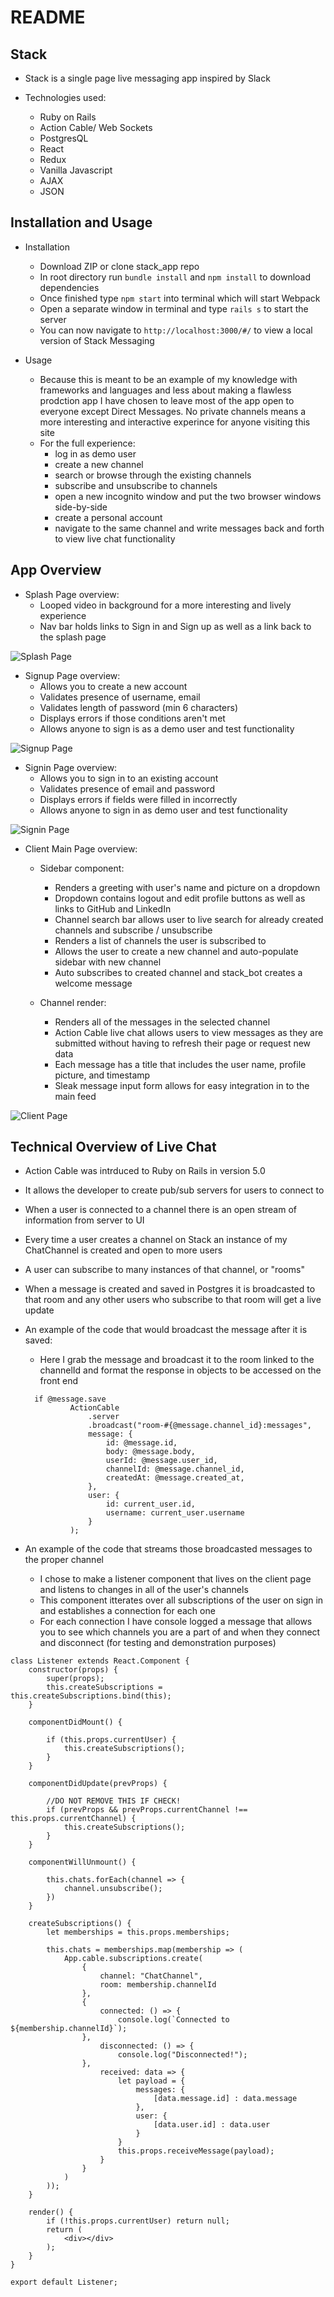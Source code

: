 # README

## Stack

* Stack is a single page live messaging app inspired by Slack

* Technologies used:
  * Ruby on Rails
  * Action Cable/ Web Sockets
  * PostgresQL
  * React
  * Redux
  * Vanilla Javascript
  * AJAX
  * JSON

## Installation and Usage

* Installation
  * Download ZIP or clone stack_app repo
  * In root directory run `bundle install` and `npm install` to download dependencies
  * Once finished type `npm start` into terminal which will start Webpack
  * Open a separate window in terminal and type `rails s` to start the server
  * You can now navigate to `http://localhost:3000/#/` to view a local version of Stack Messaging

* Usage
  * Because this is meant to be an example of my knowledge with frameworks and languages and less about making a flawless prodction app I have chosen to leave most of the app open to everyone except Direct Messages. No private channels means a more interesting and interactive experince for anyone visiting this site
  * For the full experience:
    * log in as demo user
    * create a new channel
    * search or browse through the existing channels
    * subscribe and unsubscribe to channels
    * open a new incognito window and put the two browser windows side-by-side
    * create a personal account
    * navigate to the same channel and write messages back and forth to view live chat functionality

## App Overview

* Splash Page overview:
  * Looped video in background for a more interesting and lively experience
  * Nav bar holds links to Sign in and Sign up as well as a link back to the splash page
 
![Splash Page](app/assets/images/splash-page.png)

* Signup Page overview:
  * Allows you to create a new account
  * Validates presence of username, email
  * Validates length of password (min 6 characters)
  * Displays errors if those conditions aren't met
  * Allows anyone to sign is as a demo user and test functionality

![Signup Page](app/assets/images/signup-page.png)

* Signin Page overview:
  * Allows you to sign in to an existing account
  * Validates presence of email and password
  * Displays errors if fields were filled in incorrectly
  * Allows anyone to sign in as demo user and test functionality

![Signin Page](app/assets/images/signin-page.png)

* Client Main Page overview:
  * Sidebar component:
    * Renders a greeting with user's name and picture on a dropdown 
    * Dropdown contains logout and edit profile buttons as well as links to GitHub and LinkedIn
    * Channel search bar allows user to live search for already created channels and subscribe / unsubscribe
    * Renders a list of channels the user is subscribed to
    * Allows the user to create a new channel and auto-populate sidebar with new channel
    * Auto subscribes to created channel and stack_bot creates a welcome message

  * Channel render:
    * Renders all of the messages in the selected channel
    * Action Cable live chat allows users to view messages as they are submitted without having to refresh their page or request new data
    * Each message has a title that includes the user name, profile picture, and timestamp
    * Sleak message input form allows for easy integration in to the main feed

![Client Page](app/assets/images/client-page.png)

## Technical Overview of Live Chat

* Action Cable was intrduced to Ruby on Rails in version 5.0
* It allows the developer to create pub/sub servers for users to connect to
* When a user is connected to a channel there is an open stream of information from server to UI
* Every time a user creates a channel on Stack an instance of my ChatChannel is created and open to more users
* A user can subscribe to many instances of that channel, or "rooms"
* When a message is created and saved in Postgres it is broadcasted to that room and any other users who subscribe to that room will get a live update

* An example of the code that would broadcast the message after it is saved:
  * Here I grab the message and broadcast it to the room linked to the channelId and format the response in objects to be accessed on the front end

  ```
    if @message.save
            ActionCable
                .server
                .broadcast("room-#{@message.channel_id}:messages",
                message: {
                    id: @message.id,
                    body: @message.body,
                    userId: @message.user_id,
                    channelId: @message.channel_id,
                    createdAt: @message.created_at,
                },
                user: {
                    id: current_user.id,
                    username: current_user.username
                }
            );
  ```

* An example of the code that streams those broadcasted messages to the proper channel
  * I chose to make a listener component that lives on the client page and listens to changes in all of the user's channels
  * This component itterates over all subscriptions of the user on sign in and establishes a connection for each one
  * For each connection I have console logged a message that allows you to see which channels you are a part of and when they connect and disconnect (for testing and demonstration purposes)

```
class Listener extends React.Component {
    constructor(props) {
        super(props);
        this.createSubscriptions = this.createSubscriptions.bind(this);
    }

    componentDidMount() {
        
        if (this.props.currentUser) {
            this.createSubscriptions();
        }
    }

    componentDidUpdate(prevProps) {
        
        //DO NOT REMOVE THIS IF CHECK!
        if (prevProps && prevProps.currentChannel !== this.props.currentChannel) {
            this.createSubscriptions();
        }
    }

    componentWillUnmount() {

        this.chats.forEach(channel => {
            channel.unsubscribe();
        })
    }

    createSubscriptions() {
        let memberships = this.props.memberships;

        this.chats = memberships.map(membership => (
            App.cable.subscriptions.create(
                {
                    channel: "ChatChannel",
                    room: membership.channelId
                },
                {
                    connected: () => {
                        console.log(`Connected to ${membership.channelId}`);
                },
                    disconnected: () => {
                        console.log("Disconnected!");
                },
                    received: data => {
                        let payload = {
                            messages: {
                                [data.message.id] : data.message
                            },
                            user: {
                                [data.user.id] : data.user
                            }
                        }    
                        this.props.receiveMessage(payload);                        
                    }
                }
            )
        ));
    }

    render() {
        if (!this.props.currentUser) return null;
        return (
            <div></div>
        );
    }
}

export default Listener;
```
